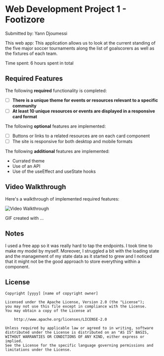 # Web Development Project 1 - Footizore

Submitted by: Yann Djoumessi

This web app: This application allows us to look at the current standing of the five major soccer tournaments along the list of goalscorers as well as the fixtures of each team.

Time spent: 6 hours spent in total

## Required Features

The following **required** functionality is completed:

- [ ] **There is a unique theme for events or resources relevant to a specific community**
- [ ] **At least 10 unique resources or events are displayed in a responsive card format**

The following **optional** features are implemented:

- [ ] Buttons or links to a related resources are on each card component
- [ ] The site is responsive for both desktop and mobile formats

The following **additional** features are implemented:

- Currated theme
- Use of an API
- Use of the useEffect and useState hooks

## Video Walkthrough

Here's a walkthrough of implemented required features:

<img src='src/assets/video.gif' title='Video Walkthrough' width='' alt='Video Walkthrough' />

<!-- Replace this with whatever GIF tool you used! -->

GIF created with ...

<!-- Recommended tools:
[Kap](https://getkap.co/) for macOS
[ScreenToGif](https://www.screentogif.com/) for Windows
[peek](https://github.com/phw/peek) for Linux. -->

## Notes

I used a free app so it was really hard to tap the endpoints. I took time to make my model by myself.
Moreover, I struggled a bit with the loading state and the management of my state data as it started to grew and I
noticed that it might not be the good approach to store everything within a component.

## License

    Copyright [yyyy] [name of copyright owner]

    Licensed under the Apache License, Version 2.0 (the "License");
    you may not use this file except in compliance with the License.
    You may obtain a copy of the License at

        http://www.apache.org/licenses/LICENSE-2.0

    Unless required by applicable law or agreed to in writing, software
    distributed under the License is distributed on an "AS IS" BASIS,
    WITHOUT WARRANTIES OR CONDITIONS OF ANY KIND, either express or implied.
    See the License for the specific language governing permissions and
    limitations under the License.
